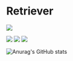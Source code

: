 # Retriever
<img src="https://img.shields.io/badge/itsmejjuw-EA4C89?style=for-the-badge&logo=Instagram&logoColor=white"/>

<a href="버튼을 눌렀을 때 이동할 링크" target="_blank"><img src="https://img.shields.io/badge/뱃지레이블-배경색?style=뱃지모양&logo=로고&logoColor=로고색상"/></a>
<img src="https://img.shields.io/badge/Python-3776AB?style=flat-square&logo=Python&logoColor=white"/>
<img src="https://img.shields.io/badge/JavaScript-F7DF1E?style=flat-square&logo=JavaScript&logoColor=white"/>

![Anurag's GitHub stats](https://github-readme-stats.vercel.app/api?username=JJuwan&show_icons=true&theme=radical)

